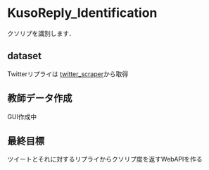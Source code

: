 # KusoReply_Identification

クソリプを識別します．

## dataset
Twitterリプライは [twitter_scraper]()から取得

## 教師データ作成
GUI作成中

## 最終目標
ツイートとそれに対するリプライからクソリプ度を返すWebAPIを作る
